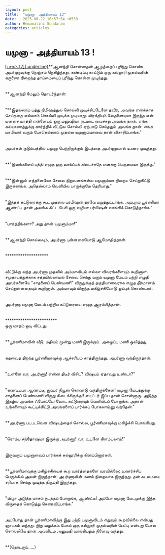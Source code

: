 ```yaml
---
layout: post
title:  "யமுனா  அத்தியாயம் 13"
date:   2025-06-22 16:57:54 +0530
author: Hemamalini Sundaram
categories: articles
---
```


#  யமுனா - அத்தியாயம் 13 ! 

[[பாகம்
12]{.underline}](https://tamil.momspresso.com/parenting/aa71bb9e323d44a5b589be0617593389/article/ymunnnaa-attiyaaym-12-a3vrybozfqaw?utm_source=AD_Whatsapp_Share&utm_medium=Share_Android)**ஆனந்தி
சொன்னதன் ஆழத்தைப் புரிந்து கொண்ட அபர்ணாவுக்கு நெஞ்சம் நெகிழ்ந்தது. கண்டிப்பு காட்டும்
ஒரு கல்லூரி முதல்வரின் கருணை நிறைந்த தாய்மையைப் புரிந்து கொள்ள முடிந்தது.\
\
\
**ஆனந்தி மேலும் தொடர்ந்தாள்:\
\
\
\"**இதல்லாம் பத்து நிமிஷத்துல சொல்லி முடிச்சிட்டேனே தவிர, அவங்க எனக்காக செய்ததை
எல்லாம் சொல்லி முடிக்க முடியாது. விரக்தியும் வேதனையுமா இருந்த என் மனசை மாத்தி
என்னையும் ஒரு மனுஷியா நடமாட வைச்சது அவங்க தான். எங்க கல்யாணத்துக்கு கார்த்திக் வீட்டுல
சொல்லி ஏற்பாடு செய்ததும் அவங்க தான். எங்க மாமியார் வரும் போதெல்லாம் முதல்ல
யமுனாம்மாவை தான் விசாரிப்பாங்க.\"\
\
\
அவர்கள் குடும்பத்தில் யமுனா பெற்றிருக்கும் இடத்தை அபர்ணாவால் உணர முடிந்தது.\
\
\
**\"இவங்களைப் பத்தி எழுத ஒரு வாய்ப்புக் கிடைச்சதே எனக்கு பெருமையா இருக்கு.\"\
\
\
\"**இன்னும் எத்தனையோ சேவை நிறுவனங்கள்ல யமுனாம்மா நிறைய செய்துகிட்டு இருக்காங்க.
அதெல்லாம் வெளியில யாருக்குமே தெரியாது.\"\
\
\
\"இந்தக் கட்டுரைக்கு கூட முதல்ல பர்மிஷன் தரவே மறுத்துட்டாங்க. அப்புறம் பூர்ணிமா ஆண்ட்டீ
தான் அவங்க கிட்ட பேசி ஒரு வழியா பர்மிஷன் வாங்கிக் கொடுத்தாங்க.\"\
\
\
\"பார்த்தீங்களா? அது தான் யமுனாம்மா!\"\
\
\
**ஆனந்தி சொல்லவும், அபர்ணா புன்னகையோடு ஆமோதித்தாள்.\
\
\
\*\*\*\*\*\*\*\*\*\*\*\*\*\*\*\*\*\*\*\*\
\
\
வீட்டுக்கு வந்த அபர்ணா முதலில் அம்மாவிடம் எல்லா விவரங்களையும் கூறினாள்.
சமுதாயத்துக்காக சத்தமில்லாமல் சேவை செய்து வரும் யமுனா மேடம் பற்றி எழுதி அவர்களையே
\"சாதனைப் பெண்மணி\" விருதுக்குத் தகுதியானவராக எழுத தீர்மானம் செய்துள்ளதையும்
கூறினாள். அம்மாவும் மிகுந்த மகிழ்ச்சியோடு ஒப்புக் கொண்டார்.\
\
\
அபர்ணா யமுனா மேடம் பற்றிய கட்டுரையை எழுத ஆரம்பித்தாள்.\
\
\
\*\*\*\*\*\*\*\*\*\*\*\*\*\*\*\*\*\*\*\*\*\*\*\*\
ஒரு மாதம் ஓடி விட்டது.\
\
\
**பூர்ணிமாவின் வீடு. மதியம் மூன்று மணி இருக்கும். அழைப்பு மணி ஒலித்தது.\
\
\
கதவைத் திறந்த பூர்ணிமாவுக்கு ஆச்சரியம் காத்திருந்தது. அபர்ணா வந்திருந்தாள்.\
\
\
\"உள்ளே வா, அபர்ணா! என்ன திடீர் விசிட்? விஷயம் ஏதாவது உண்டா?\"\
\
\
\"கண்டிப்பா ஆண்ட்டீ, சூப்பர் நியூஸ் கொண்டு வந்திருக்கேன்! யமுனா மேடத்துக்கு சாதனைப்
பெண்மணி விருது கிடைச்சிருக்கு!! எடிட்டர் இப்ப தான் சொன்னாரு. அடுத்த இதழ்ல அவங்க
ஃபோட்டோவோட கட்டுரையும் வெளியிடப் போறாங்க. அதான் உங்களையும் கூட்டிக்கிட்டு அவங்களைப்
பார்க்கப் போகலாம்னு வந்தேன்.\"\
\
\
**அபர்ணா படபடவென விஷயத்தைச் சொல்ல, பூர்ணிமாவுக்கு மகிழ்ச்சி பொங்கியது.\
\
\
\"ரொம்ப சந்தோஷமா இருக்கு அபர்ணா! வா, உடனே கிளம்பலாம்!\"\
\
\
இருவரும் யமுனாவைப் பார்க்கக் கல்லூரிக்கு கிளம்பினார்கள்.\
\
\
**பூர்ணிமாவுக்கு மகிழ்ச்சியைக் கூற வார்த்தைகளே வரவில்லை; உணர்ச்சிப் பெருக்கில் அவள்
இருந்தாள். அபர்ணாவின் மனம் நிறைவாக இருந்தது. தன் கடமையை சரியாக செய்து முடித்த
திருப்தி இருந்தது.\
\
\
\"விழா அடுத்த மாசம் நடத்தப் போறாங்க, ஆண்ட்டீ! அப்போ யமுனா மேடமுக்கு இந்த விருதைக்
கொடுத்து கௌரவிப்பாங்க.\"\
\
\
அப்போது தான் பூர்ணிமாவிற்கு இது பற்றி யமுனாவிடம் எதுவும் கூறவில்லை என்பது ஞாபகம்
வந்தது. இது வழக்கம் போல் ஒரு கல்லூரி முதல்வரின் பேட்டி என்பது போல சொல்லியே தான்
அவளிடம் அனுமதி வாங்கியதும் நினைவு வந்தது.\
\
\
**(தொடரும்\.....)
